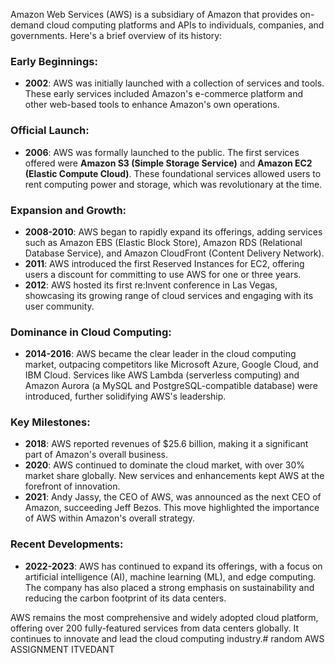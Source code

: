 Amazon Web Services (AWS) is a subsidiary of Amazon that provides on-demand cloud computing platforms and APIs to individuals, companies, and governments. Here's a brief overview of its history:

### Early Beginnings:
- **2002**: AWS was initially launched with a collection of services and tools. These early services included Amazon's e-commerce platform and other web-based tools to enhance Amazon's own operations.

### Official Launch:
- **2006**: AWS was formally launched to the public. The first services offered were **Amazon S3 (Simple Storage Service)** and **Amazon EC2 (Elastic Compute Cloud)**. These foundational services allowed users to rent computing power and storage, which was revolutionary at the time.

### Expansion and Growth:
- **2008-2010**: AWS began to rapidly expand its offerings, adding services such as Amazon EBS (Elastic Block Store), Amazon RDS (Relational Database Service), and Amazon CloudFront (Content Delivery Network).
- **2011**: AWS introduced the first Reserved Instances for EC2, offering users a discount for committing to use AWS for one or three years.
- **2012**: AWS hosted its first re:Invent conference in Las Vegas, showcasing its growing range of cloud services and engaging with its user community.
  
### Dominance in Cloud Computing:
- **2014-2016**: AWS became the clear leader in the cloud computing market, outpacing competitors like Microsoft Azure, Google Cloud, and IBM Cloud. Services like AWS Lambda (serverless computing) and Amazon Aurora (a MySQL and PostgreSQL-compatible database) were introduced, further solidifying AWS's leadership.
  
### Key Milestones:
- **2018**: AWS reported revenues of $25.6 billion, making it a significant part of Amazon's overall business.
- **2020**: AWS continued to dominate the cloud market, with over 30% market share globally. New services and enhancements kept AWS at the forefront of innovation.
- **2021**: Andy Jassy, the CEO of AWS, was announced as the next CEO of Amazon, succeeding Jeff Bezos. This move highlighted the importance of AWS within Amazon's overall strategy.

### Recent Developments:
- **2022-2023**: AWS has continued to expand its offerings, with a focus on artificial intelligence (AI), machine learning (ML), and edge computing. The company has also placed a strong emphasis on sustainability and reducing the carbon footprint of its data centers.

AWS remains the most comprehensive and widely adopted cloud platform, offering over 200 fully-featured services from data centers globally. It continues to innovate and lead the cloud computing industry.# random
AWS ASSIGNMENT ITVEDANT 
